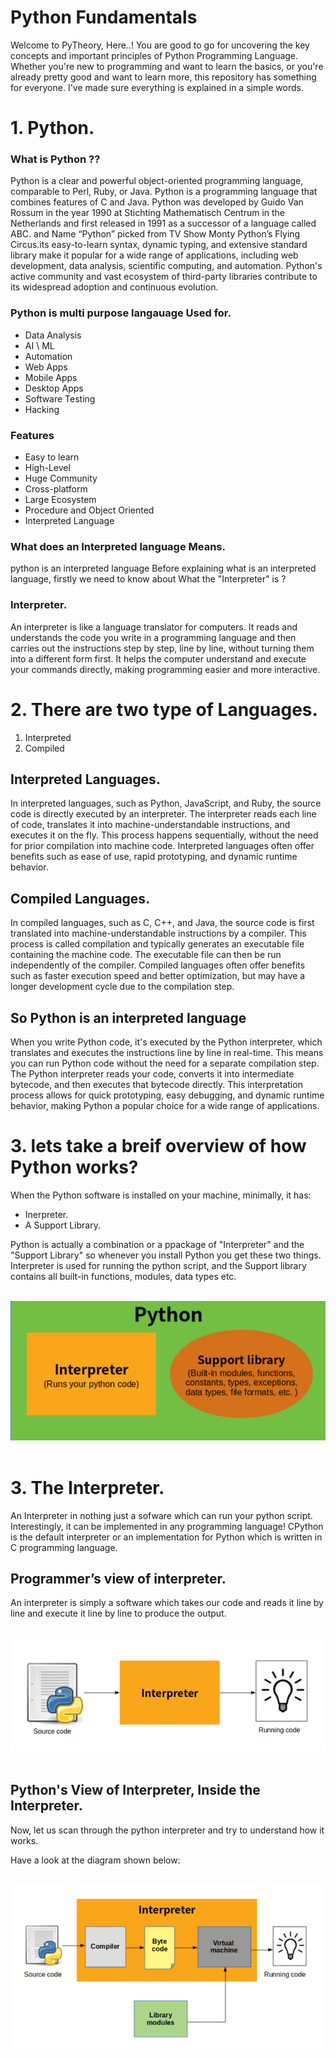 # Python Fundamentals 

Welcome to PyTheory, Here..! You are good to go for uncovering the key concepts and important principles of Python Programming Language.
Whether you're new to programming and want to learn the basics, or you're already pretty good and want to learn more, this repository has
something for everyone. I've made sure everything is explained in a simple words.

# 1. Python.

### What is Python ??

Python is a clear and powerful object-oriented programming language, comparable to Perl, Ruby, or Java. 
Python is a programming language that combines features of C and Java.
Python was developed by Guido Van Rossum in the year 1990 at Stichting Mathematisch Centrum in the Netherlands and first released in 1991 as a successor of a language called ABC. and Name “Python” picked from TV Show Monty Python’s Flying Circus.its easy-to-learn syntax, dynamic typing, and extensive standard library make it popular for a wide range of applications, including web development, data analysis, scientific computing, and automation. Python's active community and vast ecosystem of third-party libraries contribute to its widespread adoption and continuous evolution.

### Python is multi purpose langauage Used for.

* Data Analysis
* AI \ ML
* Automation
* Web Apps
* Mobile Apps
* Desktop Apps
* Software Testing
* Hacking

### Features 

* Easy to learn
* High-Level 
* Huge Community
* Cross-platform
* Large Ecosystem
* Procedure and Object Oriented
* Interpreted Language

### What does an Interpreted language Means.

python is an interpreted language
Before explaining what is an interpreted language,
firstly we need to know about What the "Interpreter" is ? 

### Interpreter.

An interpreter is like a language translator for computers. It reads and understands the code you write in a programming language and then carries out the instructions step by step, line by line, without turning them into a different form first. It helps the computer understand and execute your commands directly, making programming easier and more interactive.

# 2. There are two type of Languages.

1. Interpreted 
2. Compiled 

## Interpreted Languages. 

In interpreted languages, such as Python, JavaScript, and Ruby, the source code is directly executed by an interpreter. The interpreter reads each line of code, translates it into machine-understandable instructions, and executes it on the fly. This process happens sequentially, without the need for prior compilation into machine code. Interpreted languages often offer benefits such as ease of use, rapid prototyping, and dynamic runtime behavior.

## Compiled Languages.

In compiled languages, such as C, C++, and Java, the source code is first translated into machine-understandable instructions by a compiler. This process is called compilation and typically generates an executable file containing the machine code. The executable file can then be run independently of the compiler. Compiled languages often offer benefits such as faster execution speed and better optimization, but may have a longer development cycle due to the compilation step.

## So Python is an interpreted language

When you write Python code, it's executed by the Python interpreter, which translates and executes the instructions line by line in real-time. This means you can run Python code without the need for a separate compilation step. The Python interpreter reads your code, converts it into intermediate bytecode, and then executes that bytecode directly. This interpretation process allows for quick prototyping, easy debugging, and dynamic runtime behavior, making Python a popular choice for a wide range of applications.


# 3. lets take a breif overview of how Python works?

When the Python software is installed on your machine, minimally, it has:

* Inerpreter.
* A Support Library.

Python is actually a combination or a ppackage of "Interpreter" and the "Support Library"
so whenever you install Python you get these two things.
Interpreter is used for running the python script,
and the Support library contains all built-in functions, modules, data types etc.


<br>![Example1](https://github.com/IshaqueThePassionate/Python-Fundamentals/blob/main/images/interpreter%20and%20support%20library.png)<br><br>


# 3. The Interpreter.

An Interpreter in nothing just a sofware which can run your python script.
Interestingly, it can be implemented in any programming language!
CPython is the default interpreter or an implementation for Python which is written in C programming language.

## Programmer’s view of interpreter.

An interpreter is simply a software which takes our code and reads it line by line and execute it line by line to produce the output.

<br>![Example2](https://github.com/IshaqueThePassionate/Python-Fundamentals/blob/main/images/interpreter%2C%20execution.png)<br><br>


## Python's View of Interpreter, Inside the Interpreter.

Now, let us scan through the python interpreter and try to understand how it works.

Have a look at the diagram shown below:

<br>![Example2](https://github.com/IshaqueThePassionate/Python-Fundamentals/blob/main/images/bytecode.png)<br><br>



